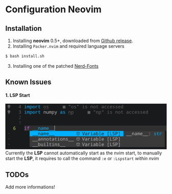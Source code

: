 # Configuration Neovim

## Installation
1. Installing **neovim** 0.5+, downloaded from [Github release](https://github.com/neovim/neovim/releases/).
2. Installing `Packer.nvim` and required language servers
```sh
$ bash install.sh
```
3. Installing one of the patched [ Nerd-Fonts ](https://github.com/ryanoasis/nerd-fonts#patched-fonts)

## Known Issues
#### 1. LSP Start
![lsp-compe](./figures/nvim-py-lsp.png)
Currently the **LSP** cannot automatically start as the nvim start, to manually start the **LSP**, it requires to call the command
`:e` or `:Lspstart` *within nvim*

## TODOs
Add more informations!

